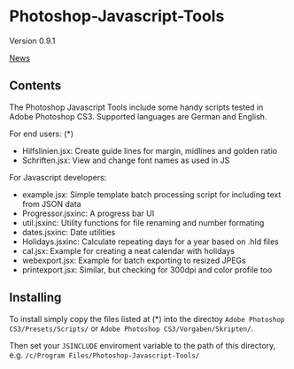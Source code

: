 Photoshop-Javascript-Tools
==========================

Version 0.9.1

[News](http://bernhardhaeussner.de/blog/tags/Photoshop "News")

Contents
--------

The Photoshop Javascript Tools include some handy scripts tested in 
Adobe Photoshop CS3. Supported languages are German and English. 

For end users: (*)

* Hilfslinien.jsx: Create guide lines for margin, midlines and golden ratio
* Schriften.jsx: View and change font names as used in JS

For Javascript developers:

* example.jsx: Simple template batch processing script for including text from JSON data
* Progressor.jsxinc: A progress bar UI
* util.jsxinc: Utility functions for file renaming and number formating
* dates.jsxinc: Date utilities
* Holidays.jsxinc: Calculate repeating days for a year based on .hld files
* cal.jsx: Example for creating a neat calendar with holidays
* webexport.jsx: Example for batch exporting to resized JPEGs
* printexport.jsx: Similar, but checking for 300dpi and color profile too

Installing
----------

To install simply copy the files listed at (*) into the directoy 
`Adobe Photoshop CS3/Presets/Scripts/` or 
`Adobe Photoshop CS3/Vorgaben/Skripten/`. 

Then set your `JSINCLUDE` enviroment variable to the path of this
directory, e.g. `/c/Program Files/Photoshop-Javascript-Tools/`
